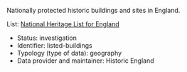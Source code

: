 Nationally protected historic buildings and sites in England.

List: [National Heritage List for England](https://historicengland.org.uk/listing/the-list/)

* Status: investigation
* Identifier: listed-buildings
* Typology (type of data): geography
* Data provider and maintainer: Historic England
